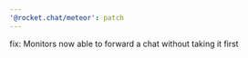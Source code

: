 ```yaml
---
'@rocket.chat/meteor': patch
---
```


fix: Monitors now able to forward a chat without taking it first
